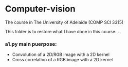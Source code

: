 # Computer-vision

The course in The University of Adelaide (COMP SCI 3315)

This folder is to restore what I have done in this course...


### a1.py main puerpose: 
- Convolution of a 2D/RGB image with a 2D kernel
- Cross correlation of a RGB image with a 2D kernel

